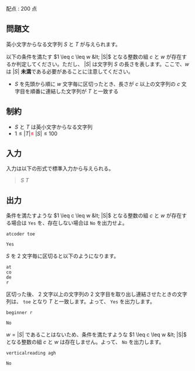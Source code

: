 配点 : $200$ 点

## 問題文

英小文字からなる文字列 $S$ と $T$ が与えられます。

以下の条件を満たす $1 \leq c \leq w &lt; |S|$ となる整数の組 $c$ と $w$ が存在するか判定してください。ただし、 $|S|$ は文字列 $S$ の長さを表します。ここで、$w$ は $|S|$ **未満**である必要があることに注意してください。

- $S$ を先頭から順に $w$ 文字毎に区切ったとき、長さが $c$ 以上の文字列の $c$ 文字目を順番に連結した文字列が $T$ と一致する

## 制約

- $S$ と $T$ は英小文字からなる文字列
- $1 \leq |T|$<span style="color: red; ">$\leq$</span> $|S| \leq 100$

## 入力

入力は以下の形式で標準入力から与えられる。

> $S$ $T$

## 出力

条件を満たすような $1 \leq c \leq w &lt; |S|$ となる整数の組 $c$ と $w$ が存在する場合は `Yes` を、存在しない場合は `No` を出力せよ。

```input1
atcoder toe
```

```output1
Yes
```

$S$ を $2$ 文字毎に区切ると以下のようになります。

```output1
at
co
de
r
```

区切った後、 $2$ 文字以上の文字列の $2$ 文字目を取り出し連結させたときの文字列は、 `toe` となり $T$ と一致します。よって、 `Yes` を出力します。

```input2
beginner r
```

```output2
No
```

$w=|S|$ であることはないため、条件を満たすような $1 \leq c \leq w &lt; |S|$ となる整数の組 $c$ と $w$ は存在しません。よって、 `No` を出力します。

```input3
verticalreading agh
```

```output3
No
```
